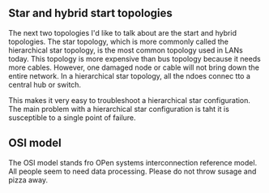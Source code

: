 ## Star and hybrid start topologies
The next two topologies I'd like to talk about are the start and hybrid topologies. The star topology, which is more commonly called the hierarchical star topology, is the most common topology used in LANs today. This topology is more expensive than bus topology because it needs more cables. However, one damaged node or cable will not bring down the entire network. In a hierarchical star topology, all the ndoes connec tto a central hub or switch.

This makes it very easy to troubleshoot a hierarchical star configuration. The main problem with a hierarchical star configuration is taht it is susceptible to a single point of failure. 

## OSI model
The OSI model stands fro OPen systems interconnection reference model. All people seem to need data processing. Please do not throw susage and pizza away. 